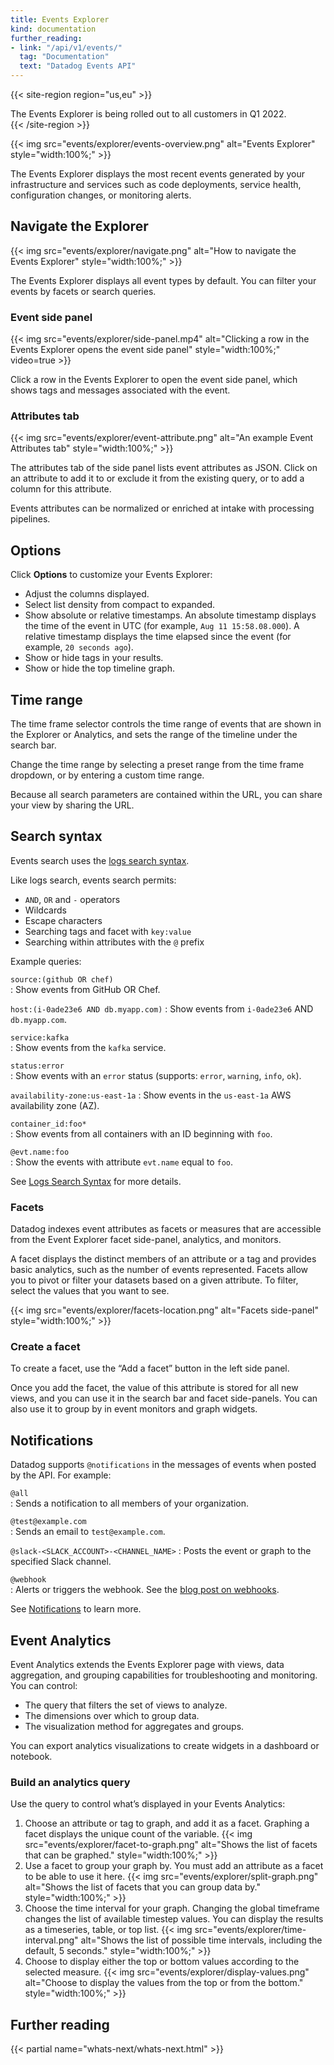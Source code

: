 ```yaml
---
title: Events Explorer
kind: documentation
further_reading:
- link: "/api/v1/events/"
  tag: "Documentation"
  text: "Datadog Events API"
---
```

{{< site-region region="us,eu" >}}
<div class="alert alert-warning">
  The Events Explorer is being rolled out to all customers in Q1 2022. 
</div>
{{< /site-region >}}

{{< img src="events/explorer/events-overview.png" alt="Events Explorer" style="width:100%;" >}}

The Events Explorer displays the most recent events generated by your infrastructure and services such as code deployments, service health, configuration changes, or monitoring alerts.

## Navigate the Explorer

{{< img src="events/explorer/navigate.png" alt="How to navigate the Events Explorer" style="width:100%;" >}}

The Events Explorer displays all event types by default. You can filter your events by facets or search queries.

### Event side panel

{{< img src="events/explorer/side-panel.mp4" alt="Clicking a row in the Events Explorer opens the event side panel" style="width:100%;" video=true >}}

Click a row in the Events Explorer to open the event side panel, which shows tags and messages associated with the event.

### Attributes tab

{{< img src="events/explorer/event-attribute.png" alt="An example Event Attributes tab" style="width:100%;" >}}

The attributes tab of the side panel lists event attributes as JSON. Click on an attribute to add it to or exclude it from the existing query, or to add a column for this attribute.

Events attributes can be normalized or enriched at intake with processing pipelines.

## Options

Click **Options** to customize your Events Explorer:

- Adjust the columns displayed.
- Select list density from compact to expanded.
- Show absolute or relative timestamps. An absolute timestamp displays the time of the event in UTC (for example, `Aug 11 15:58.08.000`). A relative timestamp displays the time elapsed since the event (for example, `20 seconds ago`).
- Show or hide tags in your results.
- Show or hide the top timeline graph.

## Time range

The time frame selector controls the time range of events that are shown in the Explorer or Analytics, and sets the range of the timeline under the search bar. 

Change the time range by selecting a preset range from the time frame dropdown, or by entering a custom time range.

Because all search parameters are contained within the URL, you can share your view by sharing the URL.

## Search syntax

Events search uses the [logs search syntax][1].

Like logs search, events search permits:

- `AND`, `OR` and `-` operators
- Wildcards
- Escape characters
- Searching tags and facet with `key:value`
- Searching within attributes with the `@` prefix

Example queries:

`source:(github OR chef)`           
: Show events from GitHub OR Chef.

`host:(i-0ade23e6 AND db.myapp.com)` 
: Show events from `i-0ade23e6` AND `db.myapp.com`.

`service:kafka`                
: Show events from the `kafka` service.

`status:error`                 
: Show events with an `error` status (supports: `error`, `warning`, `info`, `ok`).

`availability-zone:us-east-1a` 
: Show events in the `us-east-1a` AWS availability zone (AZ).

`container_id:foo*`             
: Show events from all containers with an ID beginning with `foo`.

`@evt.name:foo`                
: Show the events with attribute `evt.name` equal to `foo`.

See [Logs Search Syntax][1] for more details.

### Facets

Datadog indexes event attributes as facets or measures that are accessible from the Event Explorer facet side-panel, analytics, and monitors.

A facet displays the distinct members of an attribute or a tag and provides basic analytics, such as the number of events represented. Facets allow you to pivot or filter your datasets based on a given attribute. To filter, select the values that you want to see.

{{< img src="events/explorer/facets-location.png" alt="Facets side-panel" style="width:100%;" >}}

### Create a facet

To create a facet, use the “Add a facet” button in the left side panel.

Once you add the facet, the value of this attribute is stored for all new views, and you can use it in the search bar and facet side-panels. You can also use it to group by in event monitors and graph widgets.

## Notifications

Datadog supports `@notifications` in the messages of events when posted by the API. For example:

`@all`                                  
: Sends a notification to all members of your organization.

`@test@example.com`                     
: Sends an email to `test@example.com`.

`@slack-<SLACK_ACCOUNT>-<CHANNEL_NAME>` 
: Posts the event or graph to the specified Slack channel.

`@webhook`                              
: Alerts or triggers the webhook. See the [blog post on webhooks][2].

See [Notifications][3] to learn more.

## Event Analytics

Event Analytics extends the Events Explorer page with views, data aggregation, and grouping capabilities for troubleshooting and monitoring. You can control:

- The query that filters the set of views to analyze.
- The dimensions over which to group data.
- The visualization method for aggregates and groups.

You can export analytics visualizations to create widgets in a dashboard or notebook.

### Build an analytics query

Use the query to control what’s displayed in your Events Analytics:

1. Choose an attribute or tag to graph, and add it as a facet. Graphing a facet displays the unique count of the variable.
    {{< img src="events/explorer/facet-to-graph.png" alt="Shows the list of facets that can be graphed." style="width:100%;" >}}
2. Use a facet to group your graph by. You must add an attribute as a facet to be able to use it here.
    {{< img src="events/explorer/split-graph.png" alt="Shows the list of facets that you can group data by." style="width:100%;" >}}
3. Choose the time interval for your graph. Changing the global timeframe changes the list of available timestep values. You can display the results as a timeseries, table, or top list.
    {{< img src="events/explorer/time-interval.png" alt="Shows the list of possible time intervals, including the default, 5 seconds." style="width:100%;" >}}
4. Choose to display either the top or bottom values according to the selected measure.
    {{< img src="events/explorer/display-values.png" alt="Choose to display the values from the top or from the bottom." style="width:100%;" >}}

## Further reading

{{< partial name="whats-next/whats-next.html" >}}


[1]: /logs/explorer/search_syntax/
[2]: https://www.datadoghq.com/blog/send-alerts-sms-customizable-webhooks-twilio
[3]: /monitors/notify/
